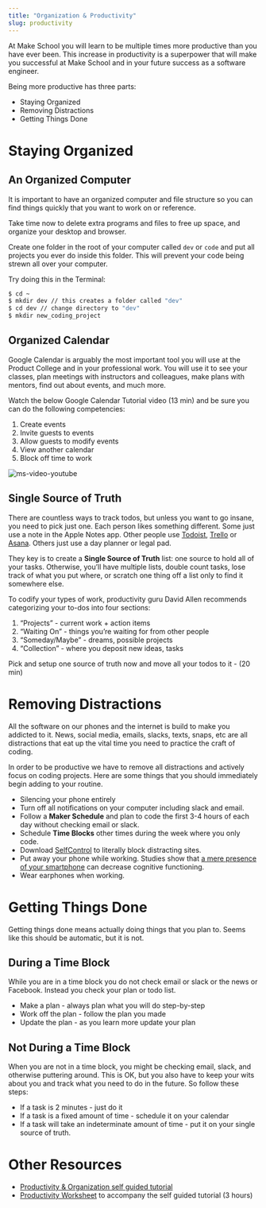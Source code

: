 ```yaml
---
title: "Organization & Productivity"
slug: productivity
---
```


At Make School you will learn to be multiple times more productive than you have ever been. This increase in productivity is a superpower that will make you successful at Make School and in your future success as a software engineer.

Being more productive has three parts:

* Staying Organized
* Removing Distractions
* Getting Things Done

# Staying Organized

## An Organized Computer

It is important to have an organized computer and file structure so you can find things quickly that you want to work on or reference.

Take time now to delete extra programs and files to free up space, and organize your desktop and browser.

Create one folder in the root of your computer called `dev`  or `code` and put all projects you ever do inside this folder. This will prevent your code being strewn all over your computer.

Try doing this in the Terminal:
```bash
$ cd ~ 
$ mkdir dev // this creates a folder called "dev"
$ cd dev // change directory to "dev"
$ mkdir new_coding_project 
```

## Organized Calendar

Google Calendar is arguably the most important tool you will use at the Product College and in your professional work. You will use it to see your classes, plan meetings with instructors and colleagues, make plans with mentors, find out about events, and much more.

Watch the below Google Calendar Tutorial video (13 min) and be sure you can do the following competencies:
 
  1. Create events
  2. Invite guests to events
  3. Allow guests to modify events
  4. View another calendar
  5. Block off time to work

![ms-video-youtube](https://www.youtube.com/watch?v=TsgBNi8YEs0)

## Single Source of Truth

There are countless ways to track todos, but unless you want to go insane, you need to pick just one. Each person likes something different. Some just use a note in the Apple Notes app. Other people use [Todoist](https://en.todoist.com/), [Trello](http://trello.com) or [Asana](http://asana.com). Others just use a day planner or legal pad.

They key is to create a **Single Source of Truth** list: one source to hold all of your tasks. Otherwise, you’ll have multiple lists, double count tasks, lose track of what you put where, or scratch one thing off a list only to find it somewhere else.

To codify your types of work, productivity guru David Allen recommends categorizing your to-dos into four sections:

1. “Projects” - current work + action items
2. “Waiting On” - things you’re waiting for from other people
3. “Someday/Maybe” - dreams, possible projects
4. “Collection” - where you deposit new ideas, tasks

Pick and setup one source of truth now and move all your todos to it - (20 min)

# Removing Distractions

All the software on our phones and the internet is build to make you addicted to it. News, social media, emails, slacks, texts, snaps, etc are all distractions that eat up the vital time you need to practice the craft of coding.

In order to be productive we have to remove all distractions and actively focus on coding projects. Here are some things that you should immediately begin adding to your routine.

* Silencing your phone entirely
* Turn off all notifications on your computer including slack and email.
* Follow a **Maker Schedule** and plan to code the first 3-4 hours of each day without checking email or slack.
* Schedule **Time Blocks** other times during the week where you only code.
* Download [SelfControl](https://selfcontrolapp.com/) to literally block distracting sites.
* Put away your phone while working. Studies show that [a mere presence of your smartphone](https://news.utexas.edu/2017/06/26/the-mere-presence-of-your-smartphone-reduces-brain-power) can decrease cognitive functioning.
* Wear earphones when working.

# Getting Things Done

Getting things done means actually doing things that you plan to. Seems like this should be automatic, but it is not.

## During a Time Block

While you are in a time block you do not check email or slack or the news or Facebook. Instead you check your plan or todo list.

* Make a plan - always plan what you will do step-by-step
* Work off the plan - follow the plan you made
* Update the plan - as you learn more update your plan

## Not During a Time Block

When you are not in a time block, you might be checking email, slack, and otherwise puttering around. This is OK, but you also have to keep your wits about you and track what you need to do in the future. So follow these steps:

* If a task is 2 minutes - just do it
* If a task is a fixed amount of time - schedule it on your calendar
* If a task will take an indeterminate amount of time - put it on your single source of truth.

# Other Resources

* [Productivity & Organization self guided tutorial](https://drive.google.com/file/d/1eh9LIZdCK-EwNLtCxrp4jZLaSoIrjqbl/view?usp=sharing)
*  [Productivity Worksheet](https://drive.google.com/file/d/1dOoL6-4p_5jmMY2eMBjgNqJxwFdVpmR3/view?usp=sharing) to accompany the self guided tutorial (3 hours)
